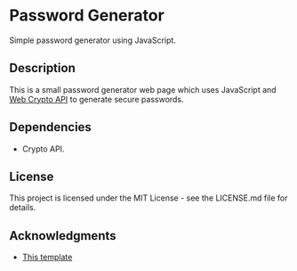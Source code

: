 # Password Generator 

Simple password generator using JavaScript.

## Description

This is a small password generator web page which uses JavaScript and [Web Crypto API](https://developer.mozilla.org/en-US/docs/Web/API/Web_Crypto_API) to generate secure passwords. 

## Dependencies

* Crypto API.

## License

This project is licensed under the MIT License - see the LICENSE.md file for details.

## Acknowledgments

* [This template](https://gist.github.com/DomPizzie/7a5ff55ffa9081f2de27c315f5018afc)